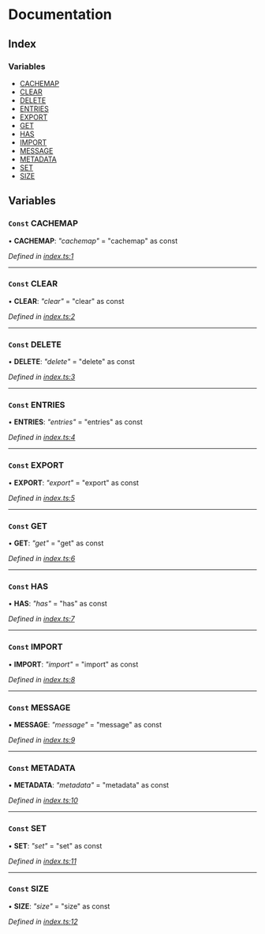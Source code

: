 
# Documentation

## Index

### Variables

* [CACHEMAP](README.md#const-cachemap)
* [CLEAR](README.md#const-clear)
* [DELETE](README.md#const-delete)
* [ENTRIES](README.md#const-entries)
* [EXPORT](README.md#const-export)
* [GET](README.md#const-get)
* [HAS](README.md#const-has)
* [IMPORT](README.md#const-import)
* [MESSAGE](README.md#const-message)
* [METADATA](README.md#const-metadata)
* [SET](README.md#const-set)
* [SIZE](README.md#const-size)

## Variables

### `Const` CACHEMAP

• **CACHEMAP**: *"cachemap"* = "cachemap" as const

*Defined in [index.ts:1](https://github.com/badbatch/cachemap/blob/497d8de/packages/constants/src/index.ts#L1)*

___

### `Const` CLEAR

• **CLEAR**: *"clear"* = "clear" as const

*Defined in [index.ts:2](https://github.com/badbatch/cachemap/blob/497d8de/packages/constants/src/index.ts#L2)*

___

### `Const` DELETE

• **DELETE**: *"delete"* = "delete" as const

*Defined in [index.ts:3](https://github.com/badbatch/cachemap/blob/497d8de/packages/constants/src/index.ts#L3)*

___

### `Const` ENTRIES

• **ENTRIES**: *"entries"* = "entries" as const

*Defined in [index.ts:4](https://github.com/badbatch/cachemap/blob/497d8de/packages/constants/src/index.ts#L4)*

___

### `Const` EXPORT

• **EXPORT**: *"export"* = "export" as const

*Defined in [index.ts:5](https://github.com/badbatch/cachemap/blob/497d8de/packages/constants/src/index.ts#L5)*

___

### `Const` GET

• **GET**: *"get"* = "get" as const

*Defined in [index.ts:6](https://github.com/badbatch/cachemap/blob/497d8de/packages/constants/src/index.ts#L6)*

___

### `Const` HAS

• **HAS**: *"has"* = "has" as const

*Defined in [index.ts:7](https://github.com/badbatch/cachemap/blob/497d8de/packages/constants/src/index.ts#L7)*

___

### `Const` IMPORT

• **IMPORT**: *"import"* = "import" as const

*Defined in [index.ts:8](https://github.com/badbatch/cachemap/blob/497d8de/packages/constants/src/index.ts#L8)*

___

### `Const` MESSAGE

• **MESSAGE**: *"message"* = "message" as const

*Defined in [index.ts:9](https://github.com/badbatch/cachemap/blob/497d8de/packages/constants/src/index.ts#L9)*

___

### `Const` METADATA

• **METADATA**: *"metadata"* = "metadata" as const

*Defined in [index.ts:10](https://github.com/badbatch/cachemap/blob/497d8de/packages/constants/src/index.ts#L10)*

___

### `Const` SET

• **SET**: *"set"* = "set" as const

*Defined in [index.ts:11](https://github.com/badbatch/cachemap/blob/497d8de/packages/constants/src/index.ts#L11)*

___

### `Const` SIZE

• **SIZE**: *"size"* = "size" as const

*Defined in [index.ts:12](https://github.com/badbatch/cachemap/blob/497d8de/packages/constants/src/index.ts#L12)*
